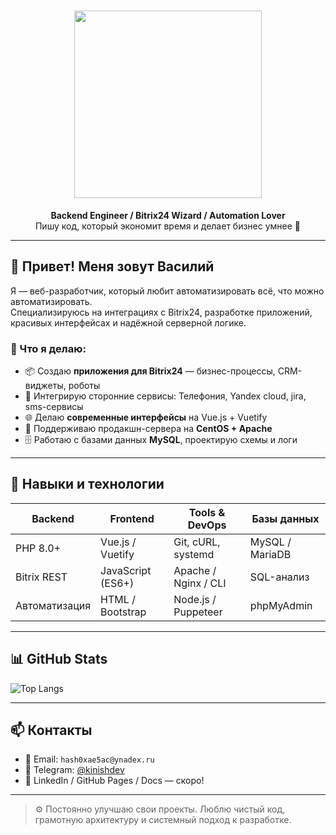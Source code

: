 <h1 align="center">
  <img src="https://pravovest.ru/bitrix/app/kinish.svg" width="300" />
</h1>

<p align="center">
  <b>Backend Engineer / Bitrix24 Wizard / Automation Lover</b><br/>
  Пишу код, который экономит время и делает бизнес умнее 🧠
</p>

---

## 👋 Привет! Меня зовут Василий

Я — веб-разработчик, который любит автоматизировать всё, что можно автоматизировать.  
Специализируюсь на интеграциях с Bitrix24, разработке приложений, красивых интерфейсах и надёжной серверной логике.

### 🚀 Что я делаю:

- 📦 Создаю **приложения для Bitrix24** — бизнес-процессы, CRM-виджеты, роботы
- 🔄 Интегрирую сторонние сервисы: Телефония, Yandex cloud, jira, sms-сервисы
- 🌐 Делаю **современные интерфейсы** на Vue.js + Vuetify
- 🧰 Поддерживаю продакшн-сервера на **CentOS + Apache**
- 🗄 Работаю с базами данных **MySQL**, проектирую схемы и логи

---

## 🧠 Навыки и технологии

| Backend       | Frontend          | Tools & DevOps         | Базы данных     |
| ------------- | ----------------- | ----------------------- | ---------------- |
| PHP 8.0+      | Vue.js / Vuetify  | Git, cURL, systemd      | MySQL / MariaDB  |
| Bitrix REST   | JavaScript (ES6+) | Apache / Nginx / CLI    | SQL-анализ       |
| Автоматизация | HTML / Bootstrap  | Node.js / Puppeteer     | phpMyAdmin       |

---

## 📊 GitHub Stats

![Top Langs](https://github-readme-stats.vercel.app/api/top-langs/?username=kinish&size_weight=0.5&count_weight=0.5&theme=dark)

---

## 📫 Контакты

- 📧 Email: `hash0xae5ac@ynadex.ru`
- 🧠 Telegram: [@kinishdev](https://t.me/kinishvac)
- 🔗 LinkedIn / GitHub Pages / Docs — скоро!

---

> ⚙️ Постоянно улучшаю свои проекты. Люблю чистый код, грамотную архитектуру и системный подход к разработке.
